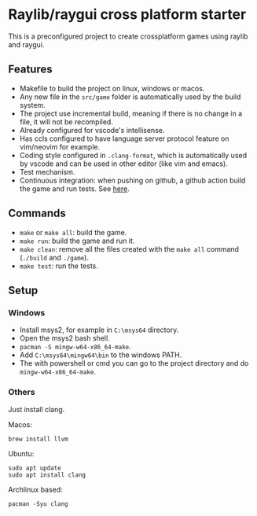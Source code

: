 # Raylib/raygui cross platform starter

This is a preconfigured project to create crossplatform games using raylib and raygui.

## Features

- Makefile to build the project on linux, windows or macos.
- Any new file in the `src/game` folder is automatically used by the build system.
- The project use incremental build, meaning if there is no change in a file, it will not be recompiled.
- Already configured for vscode's intellisense.
- Has ccls configured to have language server protocol feature on vim/neovim for example.
- Coding style configured in `.clang-format`, which is automatically used by vscode and can be used in other editor (like vim and emacs).
- Test mechanism.
- Continuous integration: when pushing on github, a github action build the game and run tests. See [here](https://github.com/ArnaudValensi/raylib-raygui-crossplatform-starter/actions).

## Commands

- `make` or `make all`: build the game.
- `make run`: build the game and run it.
- `make clean`: remove all the files created with the `make all` command (`./build` and `./game`).
- `make test`: run the tests.

## Setup

### Windows

- Install msys2, for example in `C:\msys64` directory.
- Open the msys2 bash shell.
- `pacman -S mingw-w64-x86_64-make`.
- Add `C:\msys64\mingw64\bin` to the windows PATH.
- The with powershell or cmd you can go to the project directory and do `mingw-w64-x86_64-make`.

### Others

Just install clang.

Macos:

```
brew install llvm
```

Ubuntu:

```
sudo apt update
sudo apt install clang
```

Archlinux based:

```
pacman -Syu clang
```
